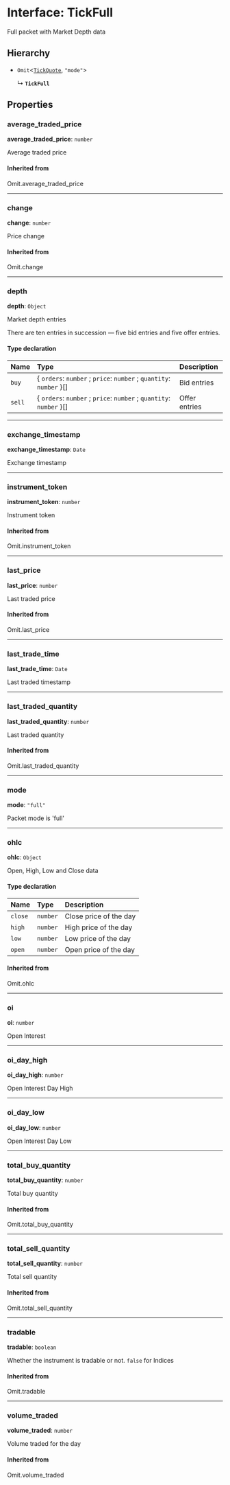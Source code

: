 # Interface: TickFull

Full packet with Market Depth data

## Hierarchy

- `Omit`\<[`TickQuote`](TickQuote.md), ``"mode"``\>

  ↳ **`TickFull`**

## Properties

### average\_traded\_price

 **average\_traded\_price**: `number`

Average traded price

#### Inherited from

Omit.average\_traded\_price

___

### change

 **change**: `number`

Price change

#### Inherited from

Omit.change

___

### depth

 **depth**: `Object`

Market depth entries

There are ten entries in succession — five bid entries and five offer entries.

#### Type declaration

| Name | Type | Description |
| :------ | :------ | :------ |
| `buy` | \{ `orders`: `number` ; `price`: `number` ; `quantity`: `number`  }[] | Bid entries |
| `sell` | \{ `orders`: `number` ; `price`: `number` ; `quantity`: `number`  }[] | Offer entries |

___

### exchange\_timestamp

 **exchange\_timestamp**: `Date`

Exchange timestamp

___

### instrument\_token

 **instrument\_token**: `number`

Instrument token

#### Inherited from

Omit.instrument\_token

___

### last\_price

 **last\_price**: `number`

Last traded price

#### Inherited from

Omit.last\_price

___

### last\_trade\_time

 **last\_trade\_time**: `Date`

Last traded timestamp

___

### last\_traded\_quantity

 **last\_traded\_quantity**: `number`

Last traded quantity

#### Inherited from

Omit.last\_traded\_quantity

___

### mode

 **mode**: ``"full"``

Packet mode is 'full'

___

### ohlc

 **ohlc**: `Object`

Open, High, Low and Close data

#### Type declaration

| Name | Type | Description |
| :------ | :------ | :------ |
| `close` | `number` | Close price of the day |
| `high` | `number` | High price of the day |
| `low` | `number` | Low price of the day |
| `open` | `number` | Open price of the day |

#### Inherited from

Omit.ohlc

___

### oi

 **oi**: `number`

Open Interest

___

### oi\_day\_high

 **oi\_day\_high**: `number`

Open Interest Day High

___

### oi\_day\_low

 **oi\_day\_low**: `number`

Open Interest Day Low

___

### total\_buy\_quantity

 **total\_buy\_quantity**: `number`

Total buy quantity

#### Inherited from

Omit.total\_buy\_quantity

___

### total\_sell\_quantity

 **total\_sell\_quantity**: `number`

Total sell quantity

#### Inherited from

Omit.total\_sell\_quantity

___

### tradable

 **tradable**: `boolean`

Whether the instrument is tradable or not. `false` for Indices

#### Inherited from

Omit.tradable

___

### volume\_traded

 **volume\_traded**: `number`

Volume traded for the day

#### Inherited from

Omit.volume\_traded
